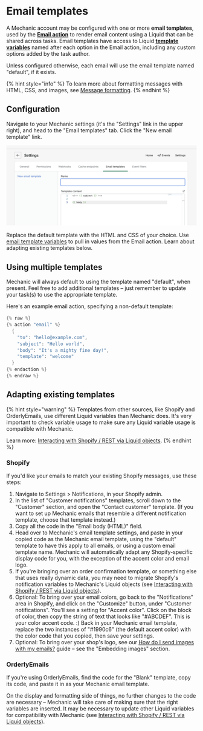 # Email templates

A Mechanic account may be configured with one or more **email templates**, used by the [**Email action**](../../core/actions/email.md) to render email content using a Liquid that can be shared across tasks. Email templates have access to Liquid [**template variables**](../../core/actions/email.md#creating-template-variables) named after each option in the Email action, including any custom options added by the task author.

Unless configured otherwise, each email will use the email template named "default", if it exists.

{% hint style="info" %}
To learn more about formatting messages with HTML, CSS, and images, see [Message formatting](../../core/actions/email.md#message-formatting).
{% endhint %}

## Configuration

Navigate to your Mechanic settings (it's the "Settings" link in the upper right), and head to the "Email templates" tab. Click the "New email template" link.

![](<../../.gitbook/assets/Screen Shot 2022-02-27 at 10.53.14 AM.png>)

Replace the default template with the HTML and CSS of your choice. Use [email template variables](../../core/actions/email.md#creating-template-variables) to pull in values from the Email action. Learn about adapting existing templates below.

## Using multiple templates

Mechanic will always default to using the template named "default", when present. Feel free to add additional templates – just remember to update your task(s) to use the appropriate template.

Here's an example email action, specifying a non-default template:

```cpp
{% raw %}
{% action "email" %}
  {
    "to": "hello@example.com",
    "subject": "Hello world",
    "body": "It's a mighty fine day!",
    "template": "welcome"
  }
{% endaction %}
{% endraw %}
```

## Adapting existing templates

{% hint style="warning" %}
Templates from other sources, like Shopify and OrderlyEmails, use different Liquid variables than Mechanic does. It's very important to check variable usage to make sure any Liquid variable usage is compatible with Mechanic.

Learn more: [Interacting with Shopify / REST via Liquid objects](https://learn.mechanic.dev/core-concepts/interacting-with-shopify#rest-via-liquid-objects).
{% endhint %}

### Shopify

If you'd like your emails to match your existing Shopify messages, use these steps:

1. Navigate to Settings > Notifications, in your Shopify admin.
2. In the list of "Customer notifications" templates, scroll down to the "Customer" section, and open the "Contact customer" template. (If you want to set up Mechanic emails that resemble a different notification template, choose that template instead.)
3. Copy all the code in the "Email body (HTML)" field.
4. Head over to Mechanic's email template settings, and paste in your copied code as the Mechanic email template, using the "default" template to have this apply to all emails, or using a custom email template name. Mechanic will automatically adapt any Shopify-specific display code for you, with the exception of the accent color and email logo.
5. If you're bringing over an order confirmation template, or something else that uses really dynamic data, you may need to migrate Shopify's notification variables to Mechanic's Liquid objects (see [Interacting with Shopify / REST via Liquid objects](../../core/shopify/#rest-via-liquid-objects)).
6. Optional: To bring over your email colors, go back to the "Notifications" area in Shopify, and click on the "Customize" button, under "Customer notifications". You'll see a setting for "Accent color". Click on the block of color, then copy the string of text that looks like "#ABCDEF". This is your color accent code. :) Back in your Mechanic email template, replace the two instances of "#1990c6" (the default accent color) with the color code that you copied, then save your settings.
7. Optional: To bring over your shop's logo, see our [How do I send images with my emails?](../../faq/how-do-i-send-images-with-my-emails.md) guide – see the "Embedding images" section.

### OrderlyEmails

If you're using OrderlyEmails, find the code for the "Blank" template, copy its code, and paste it in as your Mechanic email template.

On the display and formatting side of things, no further changes to the code are necessary – Mechanic will take care of making sure that the right variables are inserted. It may be necessary to update other Liquid variables for compatibility with Mechanic (see [Interacting with Shopify / REST via Liquid objects](../../core/shopify/#rest-via-liquid-objects)).
